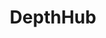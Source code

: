 ---
title: DepthHub
crosslinks:
- AskHistorians
- TrueReddit
- news
- AskReddit
- AnimalsBeingJerks
- explainlikeimfive
- todayilearned
- technology
- movies
- LateStageCapitalism
- history
- occult
- geopolitics
- worldnews
- changemyview
- Documentaries
- Futurology
- cscareerquestions
- EngineeringPorn
- Amd
---